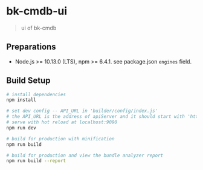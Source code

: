 # bk-cmdb-ui

> ui of bk-cmdb

## Preparations

- Node.js >= 10.13.0 (LTS), npm >= 6.4.1. see package.json `engines` field.

## Build Setup

``` bash
# install dependencies
npm install

# set dev config -- API_URL in 'builder/config/index.js'
# the API_URL is the address of apiServer and it should start with 'http(s)://', end with '/'
# serve with hot reload at localhost:9090
npm run dev

# build for production with minification
npm run build

# build for production and view the bundle analyzer report
npm run build --report
```
